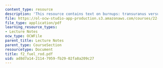 ```yaml
---
content_type: resource
description: 'This resource contains text on burnups: transuranus versus frey.'
file: https://ol-ocw-studio-app-production.s3.amazonaws.com/courses/22-314j-structural-mechanics-in-nuclear-power-technology-fall-2006/ad8d7a1421147959fb2902fa8a209c27_f2_fuel_rod.pdf
file_type: application/pdf
learning_resource_types:
- Lecture Notes
ocw_type: OCWFile
parent_title: Lecture Notes
parent_type: CourseSection
resourcetype: Document
title: f2_fuel_rod.pdf
uid: ad8d7a14-2114-7959-fb29-02fa8a209c27
---
```

